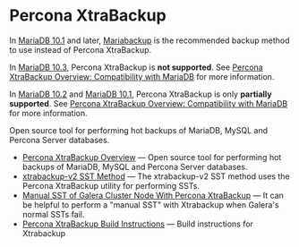 # Percona XtraBackup

In [MariaDB 10.1](/kb/en/what-is-mariadb-101/) and later, [Mariabackup](/mariadb-administration/backing-up-and-restoring-databases/mariabackup/) is the recommended backup method to use instead of Percona XtraBackup.

In [MariaDB 10.3](/kb/en/what-is-mariadb-103/), Percona XtraBackup is <strong>not supported</strong>. See [Percona XtraBackup Overview: Compatibility with MariaDB](/kb/en/percona-xtrabackup-overview/#compatibility-with-mariadb) for more information.

In [MariaDB 10.2](/kb/en/what-is-mariadb-102/) and [MariaDB 10.1](/kb/en/what-is-mariadb-101/), Percona XtraBackup is only <strong>partially supported</strong>. See [Percona XtraBackup Overview: Compatibility with MariaDB](/kb/en/percona-xtrabackup-overview/#compatibility-with-mariadb) for more information.

Open source tool for performing hot backups of MariaDB, MySQL and Percona Server databases.

- [Percona XtraBackup Overview](/mariadb-administration/backing-up-and-restoring-databases/backing-up-and-restoring-databases-percona-xtrabackup/percona-xtrabackup-overview/) — Open source tool for performing hot backups of MariaDB, MySQL and Percona Server databases.
- [xtrabackup-v2 SST Method](/replication/galera-cluster/state-snapshot-transfers-ssts-in-galera-cluster/xtrabackup-v2-sst-method/) — The xtrabackup-v2 SST method uses the Percona XtraBackup utility for performing SSTs.
- [Manual SST of Galera Cluster Node With Percona XtraBackup](/replication/galera-cluster/state-snapshot-transfers-ssts-in-galera-cluster/manual-sst-of-galera-cluster-node-with-percona-xtrabackup/) — It can be helpful to perform a "manual SST" with Xtrabackup when Galera's normal SSTs fail.
- [Percona XtraBackup Build Instructions](/mariadb-administration/backing-up-and-restoring-databases/backing-up-and-restoring-databases-percona-xtrabackup/percona-xtrabackup-build-instructions/) — Build instructions for Xtrabackup